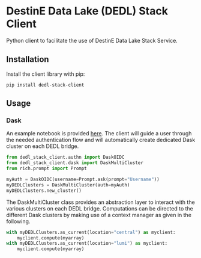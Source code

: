 # DestinE Data Lake (DEDL) Stack Client

Python client to facilitate the use of DestinE Data Lake Stack Service.

## Installation

Install the client library with pip:
```shell
pip install dedl-stack-client
```

## Usage
### Dask
An example notebook is provided [here](./examples/client-usage.ipynb).
The client will guide a user through the needed authentication flow and will automatically create dedicated Dask cluster on each DEDL bridge.

```python
from dedl_stack_client.authn import DaskOIDC
from dedl_stack_client.dask import DaskMultiCluster
from rich.prompt import Prompt

myAuth = DaskOIDC(username=Prompt.ask(prompt="Username"))
myDEDLClusters = DaskMultiCluster(auth=myAuth)
myDEDLClusters.new_cluster()
```

The DaskMultiCluster class provides an abstraction layer to interact with the various clusters on each DEDL bridge. Computations can be directed to the different Dask clusters by making use of a context manager as given in the following.

```python
with myDEDLClusters.as_current(location="central") as myclient:
    myclient.compute(myarray)
with myDEDLClusters.as_current(location="lumi") as myclient:
    myclient.compute(myarray)
```

